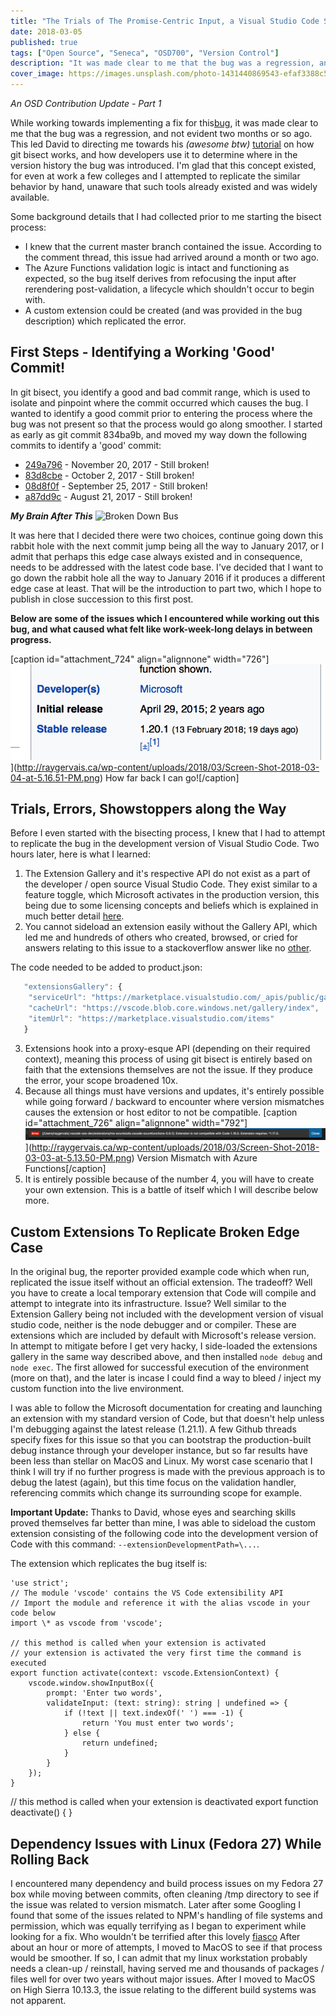 ```yaml
---
title: "The Trials of The Promise-Centric Input, a Visual Studio Code Story"
date: 2018-03-05
published: true
tags: ["Open Source", "Seneca", "OSD700", "Version Control"]
description: "It was made clear to me that the bug was a regression, and not evident two months or so ago. I knew that the current master branch contained the issue. According to the comment thread, this issue had arrived around a month or two ago."
cover_image: https://images.unsplash.com/photo-1431440869543-efaf3388c585?ixlib=rb-0.3.5&ixid=eyJhcHBfaWQiOjEyMDd9&s=2e26194956d8779112415c402b2bc4ec&auto=format&fit=crop&w=2700&q=80
---
```


_An OSD Contribution Update - Part 1_

While working towards implementing a fix for this[bug](https://github.com/Microsoft/vscode/issues/42763), it was made clear to me that the bug was a regression, and not evident two months or so ago. This led David to directing me towards his _(awesome btw)_ [tutorial](https://blog.humphd.org/learning-to-git-bisect/) on how git bisect works, and how developers use it to determine where in the version history the bug was introduced. I'm glad that this concept existed, for even at work a few colleges and I attempted to replicate the similar behavior by hand, unaware that such tools already existed and was widely available.

Some background details that I had collected prior to me starting the bisect process:

- I knew that the current master branch contained the issue. According to the comment thread, this issue had arrived around a month or two ago.
- The Azure Functions validation logic is intact and functioning as expected, so the bug itself derives from refocusing the input after rerendering post-validation, a lifecycle which shouldn't occur to begin with.
- A custom extension could be created (and was provided in the bug description) which replicated the error.

## First Steps - Identifying a Working 'Good' Commit!

In git bisect, you identify a good and bad commit range, which is used to isolate and pinpoint where the commit occurred which causes the bug. I wanted to identify a good commit prior to entering the process where the bug was not present so that the process would go along smoother. I started as early as git commit 834ba9b, and moved my way down the following commits to identify a 'good' commit:

- [249a796](https://github.com/Microsoft/vscode/commit/249a796a76e2817bd4979e38a6d273b552700e3c#diff-efeb3f5a180f00bd9db3f96c43f67f5c) - November 20, 2017 - Still broken!
- [83d8cbe](https://github.com/Microsoft/vscode/commit/83d8cbeacaf15ad25761538adc0541672a7368cd#diff-efeb3f5a180f00bd9db3f96c43f67f5c) - October 2, 2017 - Still broken!
- [08d8f0f](https://github.com/Microsoft/vscode/commit/08d8f0f9f64b51fdad16b4535cfa27e4f31e87f6#diff-efeb3f5a180f00bd9db3f96c43f67f5c) - September 25, 2017 - Still broken!
- [a87dd9c](https://github.com/Microsoft/vscode/commit/a87dd9c7ad8fb618d0c8c53eb1f128389880a8ec#diff-efeb3f5a180f00bd9db3f96c43f67f5c) - August 21, 2017 - Still broken!

**_My Brain After This_** ![Broken Down Bus](https://images.unsplash.com/photo-1473889803946-6a3923603697?ixlib=rb-0.3.5&ixid=eyJhcHBfaWQiOjEyMDd9&s=d69cbea3c5d79acbe5dc1c77d7ae0814&auto=format&fit=crop&w=2702&q=80)

It was here that I decided there were two choices, continue going down this rabbit hole with the next commit jump being all the way to January 2017, or I admit that perhaps this edge case always existed and in consequence, needs to be addressed with the latest code base. I've decided that I want to go down the rabbit hole all the way to January 2016 if it produces a different edge case at least. That will be the introduction to part two, which I hope to publish in close succession to this first post.

**Below are some of the issues which I encountered while working out this bug, and what caused what felt like work-week-long delays in between progress.**

[caption id="attachment_724" align="alignnone" width="726"]![](./images/Screen-Shot-2018-03-04-at-5.16.51-PM.png)](http://raygervais.ca/wp-content/uploads/2018/03/Screen-Shot-2018-03-04-at-5.16.51-PM.png) How far back I can go![/caption]

## Trials, Errors, Showstoppers along the Way

Before I even started with the bisecting process, I knew that I had to attempt to replicate the bug in the development version of Visual Studio Code. Two hours later, here is what I learned:

1. The Extension Gallery and it's respective API do not exist as a part of the developer / open source Visual Studio Code. They exist similar to a feature toggle, which Microsoft activates in the production version, this being due to some licensing concepts and beliefs which is explained in much better detail [here](https://github.com/Microsoft/vscode/issues/60#issuecomment-161792005).
2. You cannot sideload an extension easily without the Gallery API, which led me and hundreds of others who created, browsed, or cried for answers relating to this issue to a stackoverflow answer like no [other](https://stackoverflow.com/questions/37143536/no-extensions-found-when-running-visual-studio-code-from-source).

The code needed to be added to product.json:

```js
   "extensionsGallery": {
    "serviceUrl": "https://marketplace.visualstudio.com/_apis/public/gallery",
    "cacheUrl": "https://vscode.blob.core.windows.net/gallery/index",
    "itemUrl": "https://marketplace.visualstudio.com/items"
   }

```

3. Extensions hook into a proxy-esque API (depending on their required context), meaning this process of using git bisect is entirely based on faith that the extensions themselves are not the issue. If they produce the error, your scope broadened 10x.
4. Because all things must have versions and updates, it's entirely possible while going forward / backward to encounter where version mismatches causes the extension or host editor to not be compatible. [caption id="attachment_726" align="alignnone" width="792"]![](./images/Screen-Shot-2018-03-03-at-5.13.50-PM-1024x42.png)](http://raygervais.ca/wp-content/uploads/2018/03/Screen-Shot-2018-03-03-at-5.13.50-PM.png) Version Mismatch with Azure Functions[/caption]
5. It is entirely possible because of the number 4, you will have to create your own extension. This is a battle of itself which I will describe below more.

## Custom Extensions To Replicate Broken Edge Case

In the original bug, the reporter provided example code which when run, replicated the issue itself without an official extension. The tradeoff? Well you have to create a local temporary extension that Code will compile and attempt to integrate into its infrastructure. Issue? Well similar to the Extension Gallery being not included with the development version of visual studio code, neither is the node debugger and or compiler. These are extensions which are included by default with Microsoft's release version. In attempt to mitigate before I get very hacky, I side-loaded the extensions gallery in the same way described above, and then installed `node debug` and `node exec`. The first allowed for successful execution of the environment (more on that), and the later is incase I could find a way to bleed / inject my custom function into the live environment.

I was able to follow the Microsoft documentation for creating and launching an extension with my standard version of Code, but that doesn't help unless I'm debugging against the latest release (1.21.1). A few Github threads specify fixes for this issue so that you can bootstrap the production-built debug instance through your developer instance, but so far results have been less than stellar on MacOS and Linux. My worst case scenario that I think I will try if no further progress is made with the previous approach is to debug the latest (again), but this time focus on the validation handler, referencing commits which change its surrounding scope for example.

**Important Update:** Thanks to David, whose eyes and searching skills proved themselves far better than mine, I was able to sideload the custom extension consisting of the following code into the development version of Code with this command: `--extensionDevelopmentPath=\...`.

The extension which replicates the bug itself is:

```JS
'use strict';
// The module 'vscode' contains the VS Code extensibility API
// Import the module and reference it with the alias vscode in your code below
import \* as vscode from 'vscode';

// this method is called when your extension is activated
// your extension is activated the very first time the command is executed
export function activate(context: vscode.ExtensionContext) {
    vscode.window.showInputBox({
        prompt: 'Enter two words',
        validateInput: (text: string): string | undefined => {
            if (!text || text.indexOf(' ') === -1) {
                return 'You must enter two words';
            } else {
                return undefined;
            }
        }
    });
}
```

// this method is called when your extension is deactivated
export function deactivate() { }

## Dependency Issues with Linux (Fedora 27) While Rolling Back

I encountered many dependency and build process issues on my Fedora 27 box while moving between commits, often cleaning /tmp directory to see if the issue was related to version mismatch. Later after some Googling I found that some of the issues related to NPM's handling of file systems and permission, which was equally terrifying as I began to experiment while looking for a fix. Who wouldn't be terrified after this lovely [fiasco](https://github.com/npm/npm/issues/19883?) After about an hour or more of attempts, I moved to MacOS to see if that process would be smoother. If so, I can admit that my linux workstation probably needs a clean-up / reinstall, having served me and thousands of packages / files well for over two years without major issues. After I moved to MacOS on High Sierra 10.13.3, the issue relating to the different build systems was not apparent.
